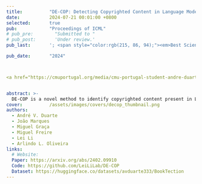 ```yaml
---
title:          "DE-COP: Detecting Copyrighted Content in Language Models Training Data"
date:           2024-07-21 00:01:00 +0800
selected:       true
pub:            "Proceedings of ICML"
# pub_pre:        "Submitted to "
# pub_post:       'Under review.'
pub_last:       '; <span style="color:rgb(215, 86, 94);"><em>Best Scientific Paper Award</em></span> at <a href="https://cmuportugal.org/media/cmu-portugal-student-andre-duarte-wins-spark-award-for-best-student-article-at-crai-forum-2024/" style="color: #2C497F; text-decoration: none;"><em>Responsible AI Forum</em></a>'

pub_date:       "2024"



<a href="https://cmuportugal.org/media/cmu-portugal-student-andre-duarte-wins-spark-award-for-best-student-article-at-crai-forum-2024/" style="color:rgb(215, 86, 94); text-decoration: none;">Best Scientific Paper Award at Portuguese Responsible AI Forum</a>


abstract: >-
  DE-COP is a novel method to identify copyrighted content present in LLM training datasets. It works by showing that a model can recognize exact text excerpts if they were seen during training. It is applicable to models with/without logit outputs.
cover:          /assets/images/covers/decop_thumbnail.png
authors:
  - André V. Duarte
  - João Marques
  - Miguel Graça
  - Miguel Freire
  - Lei Li
  - Arlindo L. Oliveira
links:
  # Website: 
  Paper: https://arxiv.org/abs/2402.09910
  Code: https://github.com/LeiLiLab/DE-COP
  Dataset: https://huggingface.co/datasets/avduarte333/BookTection
---
```

